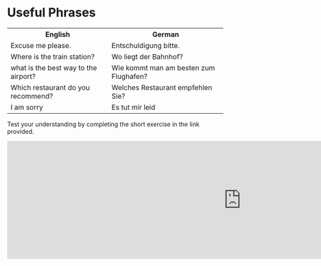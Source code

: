<h1> Useful Phrases </h1>
<table>
  <tr>
    <th>English</th>
    <th>German</th>
  </tr>
  
  <tr>
    <td>Excuse me please.</td>
    <td>Entschuldigung bitte.</td>
  </tr>
  
  <tr>
    <td>Where is the train station?</td>
    <td>Wo liegt der Bahnhof?</td>
  </tr>
  
  <tr>
    <td> what is the best way to the airport?</td>
    <td> Wie kommt man am besten zum Flughafen?</td>
      </tr>
  
  <tr>
      <td> Which restaurant do you recommend?</td>
      <td> Welches Restaurant empfehlen Sie?</td>
        </tr>
  
  <tr>
        <td> I am sorry</td>
        <td> Es tut mir leid</td>
  </tr>
</table>
 <p> Test your understanding by completing the short exercise in the link provided. <p/>
<iframe src="https://h5p.org/h5p/embed/386292" width="1090" height="275" frameborder="0" allowfullscreen="allowfullscreen"></iframe><script src="https://h5p.org/sites/all/modules/h5p/library/js/h5p-resizer.js" charset="UTF-8"></script>
